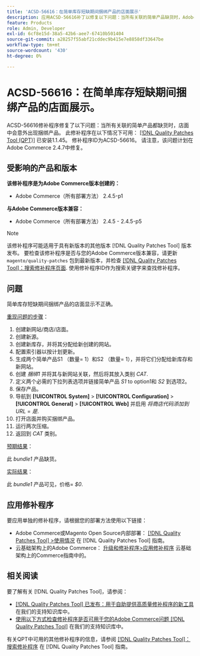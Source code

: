 ```yaml
---
title: 'ACSD-56616：在简单库存短缺期间捆绑产品的店面展示'
description: 应用ACSD-56616补丁以修复以下问题：当所有关联的简单产品缺货时，Adobe Commerce店面会意外显示捆绑产品。
feature: Products
role: Admin, Developer
exl-id: 6cf8e15d-38a5-42b6-aee7-67410b501404
source-git-commit: a28257f55abf21cddec9b415e7e8858df33647be
workflow-type: tm+mt
source-wordcount: '430'
ht-degree: 0%

---
```


# ACSD-56616：在简单库存短缺期间捆绑产品的店面展示。

ACSD-56616修补程序修复了以下问题：当所有关联的简单产品都缺货时，店面中会意外出现捆绑产品。 此修补程序在以下情况下可用： [[!DNL Quality Patches Tool (QPT)]](/help/announcements/adobe-commerce-announcements/magento-quality-patches-released-new-tool-to-self-serve-quality-patches.md) 已安装1.1.45。 修补程序ID为ACSD-56616。 请注意，该问题计划在Adobe Commerce 2.4.7中修复。

## 受影响的产品和版本

**该修补程序是为Adobe Commerce版本创建的：**

* Adobe Commerce（所有部署方法） 2.4.5-p1

**与Adobe Commerce版本兼容：**

* Adobe Commerce（所有部署方法） 2.4.5 - 2.4.5-p5

>[!NOTE]
>
>该修补程序可能适用于具有新版本的其他版本 [!DNL Quality Patches Tool] 版本发布。 要检查该修补程序是否与您的Adobe Commerce版本兼容，请更新 `magento/quality-patches` 包到最新版本，并检查 [[!DNL Quality Patches Tool]：搜索修补程序页面](https://experienceleague.adobe.com/tools/commerce-quality-patches/index.html). 使用修补程序ID作为搜索关键字来查找修补程序。

## 问题

简单库存短缺期间捆绑产品的店面显示不正确。

<u>重现问题的步骤</u>：

1. 创建新网站/商店/店面。
1. 创建新源。
1. 创建新库存，并将其分配给新创建的网站。
1. 配置索引器以按计划更新。
1. 生成两个简单产品S1 （数量= 1）和S2 （数量= 1），并将它们分配给新库存和新网站。
1. 创建 *捆绑1* 并将其与新网站关联，然后将其放入类别 *CAT*.
1. 定义两个必需的下拉列表选项并链接简单产品 *S1* to option1和 *S2* 到选项2。
1. 保存产品。
1. 导航到 **[!UICONTROL System]** > **[!UICONTROL Configuration]** > **[!UICONTROL General]** > **[!UICONTROL Web]** 并启用 *将商店代码添加到URL* = *是*.
1. 打开店面并购买捆绑产品。
1. 运行两次压缩。
1. 返回到 *CAT* 类别。

<u>预期结果</u>：

此 *bundle1* 产品缺货。

<u>实际结果</u>：

此 *bundle1* 产品可见，价格= *$0*.

## 应用修补程序

要应用单独的修补程序，请根据您的部署方法使用以下链接：

* Adobe Commerce或Magento Open Source内部部署： [[!DNL Quality Patches Tool] >使用情况](https://experienceleague.adobe.com/docs/commerce-operations/tools/quality-patches-tool/usage.html) 在 [!DNL Quality Patches Tool] 指南。
* 云基础架构上的Adobe Commerce： [升级和修补程序>应用修补程序](https://experienceleague.adobe.com/docs/commerce-cloud-service/user-guide/develop/upgrade/apply-patches.html) 云基础架构上的Commerce指南中的。

## 相关阅读

要了解有关 [!DNL Quality Patches Tool]，请参阅：

* [[!DNL Quality Patches Tool] 已发布：用于自助提供高质量修补程序的新工具](/help/announcements/adobe-commerce-announcements/magento-quality-patches-released-new-tool-to-self-serve-quality-patches.md) 在我们的支持知识库中。
* [使用以下方式检查修补程序是否可用于您的Adobe Commerce问题 [!DNL Quality Patches Tool]](/help/support-tools/patches-available-in-qpt-tool/check-patch-for-magento-issue-with-magento-quality-patches.md) 在我们的支持知识库中。

有关QPT中可用的其他修补程序的信息，请参阅 [[!DNL Quality Patches Tool]：搜索修补程序](https://experienceleague.adobe.com/tools/commerce-quality-patches/index.html) 在 [!DNL Quality Patches Tool] 指南。
